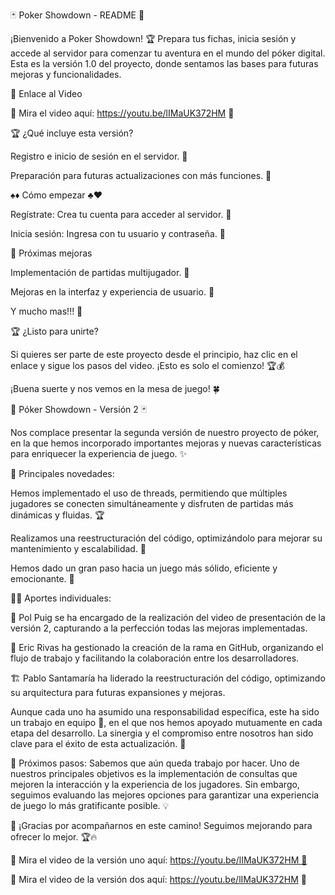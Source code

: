 🃏 Poker Showdown - README 🎰

¡Bienvenido a Poker Showdown! 🏆 Prepara tus fichas, inicia sesión y accede al servidor para comenzar tu aventura en el mundo del póker digital. Esta es la versión 1.0 del proyecto, donde sentamos las bases para futuras mejoras y funcionalidades.

🎥 Enlace al Video

🔗 Mira el video aquí: https://youtu.be/lIMaUK372HM 🔗

🏆 ¿Qué incluye esta versión?

Registro e inicio de sesión en el servidor. 🔑

Preparación para futuras actualizaciones con más funciones. 🔄

♠️♦️ Cómo empezar ♣️♥️

Regístrate: Crea tu cuenta para acceder al servidor. 📝

Inicia sesión: Ingresa con tu usuario y contraseña. 🔐

🎩 Próximas mejoras

Implementación de partidas multijugador. 👥

Mejoras en la interfaz y experiencia de usuario. 🎨

Y mucho mas!!! 🚀

🏆 ¿Listo para unirte?

Si quieres ser parte de este proyecto desde el principio, haz clic en el enlace y sigue los pasos del video. ¡Esto es solo el comienzo! 🏆💰

¡Buena suerte y nos vemos en la mesa de juego! 🍀




🎰 Póker Showdown - Versión 2 🃏

Nos complace presentar la segunda versión de nuestro proyecto de póker, en la que hemos incorporado importantes mejoras y nuevas características para enriquecer la experiencia de juego. ✨

🚀 Principales novedades:

Hemos implementado el uso de threads, permitiendo que múltiples jugadores se conecten simultáneamente y disfruten de partidas más dinámicas y fluidas. 🏆

Realizamos una reestructuración del código, optimizándolo para mejorar su mantenimiento y escalabilidad. 🔧

Hemos dado un gran paso hacia un juego más sólido, eficiente y emocionante. 🎲

👨‍💻 Aportes individuales:

🎥 Pol Puig se ha encargado de la realización del video de presentación de la versión 2, capturando a la perfección todas las mejoras implementadas.

🌿 Eric Rivas ha gestionado la creación de la rama en GitHub, organizando el flujo de trabajo y facilitando la colaboración entre los desarrolladores.

🏗️ Pablo Santamaría ha liderado la reestructuración del código, optimizando su arquitectura para futuras expansiones y mejoras.

Aunque cada uno ha asumido una responsabilidad específica, este ha sido un trabajo en equipo 🤝, en el que nos hemos apoyado mutuamente en cada etapa del desarrollo. La sinergia y el compromiso entre nosotros han sido clave para el éxito de esta actualización. 🎯

🔮 Próximos pasos:
Sabemos que aún queda trabajo por hacer. Uno de nuestros principales objetivos es la implementación de consultas que mejoren la interacción y la experiencia de los jugadores. Sin embargo, seguimos evaluando las mejores opciones para garantizar una experiencia de juego lo más gratificante posible. 💡

🎊 ¡Gracias por acompañarnos en este camino! Seguimos mejorando para ofrecer lo mejor. 🏆🔥

🔗 Mira el video de la versión uno aquí: https://youtu.be/lIMaUK372HM 🔗

🔗 Mira el video de la versión dos aquí:  https://youtu.be/lIMaUK372HM 🔗
